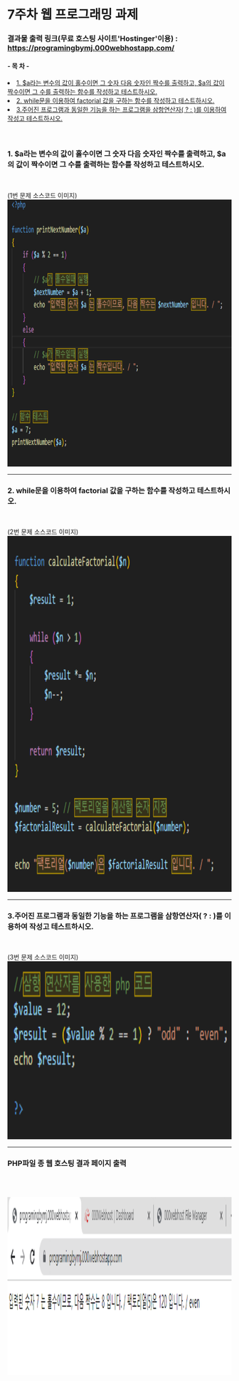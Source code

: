 <!------------------제 목------------------------->

# 7주차 웹 프로그래밍 과제

<!----------------------- 앵커로 연결된 목차 지정--------------------------->
### 결과물 출력 링크(무료 호스팅 사이트'Hostinger'이용) : https://programingbymj.000webhostapp.com/

#### - 목 차 -

<li><a href="#first">1. $a라는 변수의 값이 홀수이면 그 숫자 다음 숫자인 짝수를 출력하고, $a의 값이 짝수이면 그 수를 출력하는 함수를 작성하고 테스트하시오.</a></li>
<li><a href="#second">2. while문을 이용하여 factorial 값을 구하는 함수를 작성하고 테스트하시오.</a></li>
<li><a href="#third">3.주어진 프로그램과 동일한 기능을 하는 프로그램을 삼항연산자( ? : )를 이용하여 작성고 테스트하시오.</a></li>
<br><br>

<!------------------------------첫 번째 문제--------------------------------------->

### <strong id = "first"><b>1. $a라는 변수의 값이 홀수이면 그 숫자 다음 숫자인 짝수를 출력하고, $a의 값이 짝수이면 그 수를 출력하는 함수를 작성하고 테스트하시오.</b></strong>
<br>
<p>
(1번 문제 소스코드 이미지)
<br><img src="1.png" width="800" height="600" title="px(픽셀) 크기 설정" alt="1번 이미지"></img><br/>
</p>

<hr>

<!-------------------------------두 번째 문제----------------------------------->

### <strong id = "second"><b>2. while문을 이용하여 factorial 값을 구하는 함수를 작성하고 테스트하시오.</b></strong>
<br>
<p>
(2번 문제 소스코드 이미지)
<br><img src="2.png" width="800" height="800" title="px(픽셀) 크기 설정" alt="2번 이미지"></img><br/>
</p>

<hr>

<!-------------------------------세 번째 문제----------------------------------->

### <strong id = "third"><b>3.주어진 프로그램과 동일한 기능을 하는 프로그램을 삼항연산자( ? : )를 이용하여 작성고 테스트하시오.</b></strong>
<br>
<p>
(3번 문제 소스코드 이미지)
 <br><img src="3.png" width="800" height="400" title="px(픽셀) 크기 설정" alt="2번 이미지"></img><br/>
</p>

<hr>

### <strong id = "third"><b>PHP파일 종 웹 호스팅 결과 페이지 출력</b></strong>
<br>
<p>
   <br><img src="4.png" width="1400" height="400" title="px(픽셀) 크기 설정" alt="2번 이미지"></img><br/>
</p>
